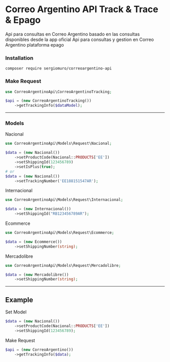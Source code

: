 # Correo Argentino API Track & Trace & Epago
Api para consultas en Correo Argentino basado en las consultas disponibles desde la app oficial
Api para consultas y gestion en Correo Argentino plataforma epago

### Installation
```shell
composer require sergiomuro/correoargentino-api
```

### Make Request
```php
use CorreoArgentinoApi\CorreoArgentinoTracking;

$api = (new CorreoArgentinoTracking())
    ->getTrackingInfo($dataModel);
```
-----
### Models
Nacional
```php
use CorreoArgentinoApi\Models\Request\Nacional;

$data = (new Nacional())
    ->setProductCode(Nacional::PRODUCTS['EE'])
    ->setShippingId(123456789)
    ->setIsPlus(true);
# or
$data = (new Nacional())
    ->setTrackingNumber('EE188151547AR');
```
Internacional
```php
use CorreoArgentinoApi\Models\Request\Internacional;

$data = (new Internacional())
    ->setShippingId("RB123456789AR");
```
Ecommerce
```php
use CorreoArgentinoApi\Models\Request\Ecommerce;

$data = (new Ecommerce())
    ->setShippingNumber(string);
```
Mercadolibre
```php
use CorreoArgentinoApi\Models\Request\Mercadolibre;

$data = (new Mercadolibre())
    ->setShippingNumber(string);
```
----

## Example
Set Model
```php
$data = (new Nacional())
    ->setProductCode(Nacional::PRODUCTS['EE'])
    ->setShippingId(123456789);
```
Make Request
```php
$api = (new CorreoArgentino())
    ->getTrackingInfo($data);
```
